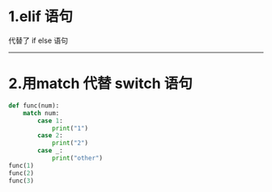 # 1.elif 语句
代替了 if else 语句

----
# 2.用match 代替 switch 语句

```python
def func(num):
    match num:
        case 1:
            print("1")
        case 2:
            print("2")
        case _:
            print("other")
func(1)
func(2)
func(3)

```